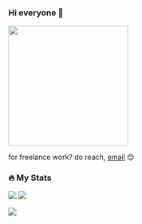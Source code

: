 ### Hi everyone 👋

<img src="https://github.com/julvikramsupandi/julvikramsupandi/assets/37796466/8c1538b7-88d0-4906-a374-7d979492c240"  width="240" />

for freelance work? do reach, [email](mailto:julvikram.supandi@gmail.com) 😊

### 🔥 My Stats
<p>
<img src="https://github-readme-stats.vercel.app/api?username=julvikramsupandi&show_icons=true&theme=transparent&include_all_commits=true&count_private=true&line_height=24" />
<img src="https://github-readme-stats.vercel.app/api/top-langs/?username=julvikramsupandi&size_weight=0.5&count_weight=0.5&layout=compact&theme=transparent&langs_count=8"/>
</p>

![](https://komarev.com/ghpvc/?username=julvikramsupandi&style=for-the-badge)
